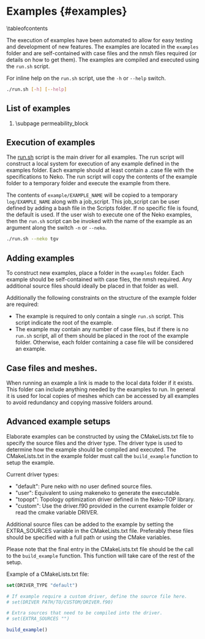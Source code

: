 # Examples {#examples}
\tableofcontents

The execution of examples have been automated to allow for easy testing and
development of new features. The examples are located in the `examples` folder
and are self-contained with case files and the nmsh files required (or details
on how to get them). The examples are compiled and executed using the `run.sh`
script.

For inline help on the `run.sh` script, use the `-h` or `--help` switch.

```sh
./run.sh [-h] [--help]
```

## List of examples

1. \subpage permeability_block

## Execution of examples

The [run.sh](../../run.sh) script is the main driver for all examples.
The run script will construct a local system for execution of any example
defined in the examples folder. Each example should at least contain a .case
file with the specifications to Neko. The run script will copy the contents of
the example folder to a temporary folder and execute the example from there.

The contents of `example/EXAMPLE_NAME` will be copied to a temporary
`log/EXAMPLE_NAME` along with a job_script. This job_script can be user defined
by
adding a bash file in the Scripts folder. If no specific file is found, the
default is used. If the user wish to execute one of the Neko examples, then the
`run.sh` script can be invoked with the name of the example as an argument along
the switch `-n` or `--neko`.

```sh
./run.sh --neko tgv
```

## Adding examples

To construct new examples, place a folder in the `examples` folder. Each example
should be self-contained with case files, the nmsh required. Any additional
source files should ideally be placed in that folder as well.

Additionally the following constraints on the structure of the example folder
are required:

- The example is required to only contain a single `run.sh` script. This script
  indicate the root of the example.
- The example may contain any number of case files, but if there is no `run.sh`
  script, all of them should be placed in the root of the example folder.
  Otherwise, each folder containing a case file will be considered an example.

## Case files and meshes.

When running an example a link is made to the local data folder if it exists.
This folder can include anything needed by the examples to run. In general it is
used for local copies of meshes which can be accessed by all examples to avoid
redundancy and copying massive folders around.

## Advanced example setups

Elaborate examples can be constructed by using the CMakeLists.txt file to
specify the source files and the driver type. The driver type is used to
determine how the example should be compiled and executed. The CMakeLists.txt in
the example folder must call the `build_example` function to setup the example. 

Current driver types:

- "default": Pure neko with no user defined source files.
- "user":    Equivalent to using makeneko to generate the executable.
- "topopt":  Topology optimization driver defined in the Neko-TOP library.
- "custom":  Use the driver.f90 provided in the current example folder or read
             the cmake variable DRIVER.

Additional source files can be added to the example by setting the EXTRA_SOURCES
variable in the CMakeLists.txt file. Preferably these files should be specified
with a full path or using the CMake variables.

Please note that the final entry in the CMakeLists.txt file should be the
call to the `build_example` function. This function will take care of the
rest of the setup.

Example of a CMakeLists.txt file:

```cmake
set(DRIVER_TYPE "default")

# If example require a custom driver, define the source file here.
# set(DRIVER PATH/TO/CUSTOM/DRIVER.f90)

# Extra sources that need to be compiled into the driver.
# set(EXTRA_SOURCES "")

build_example()

```

